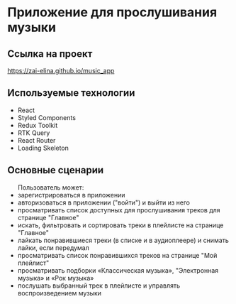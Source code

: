 # Приложение для прослушивания музыки
## Ссылка на проект
<a href="https://zai-elina.github.io/music_app">https://zai-elina.github.io/music_app</a>
## Используемые технологии
<ul>
<li>React</li>
<li>Styled Components</li>
<li>Redux Toolkit</li>
<li>RTK Query</li>
<li>React Router</li>
<li>Loading Skeleton</li>
</ul>

## Основные сценарии
<ul>Пользователь может:
<li> зарегистрироваться в приложении</li>
<li>авторизоваться в приложении ("войти") и выйти из него</li>
<li>просматривать список доступных для прослушивания треков для странице "Главное"</li>
<li>искать, фильтровать и сортировать треки в плейлисте на странице "Главное"</li>
<li>лайкать понравившиеся треки (в списке и в аудиоплеере) и снимать лайки, если передумал</li>
<li>просматривать список понравившихся треков на странице "Мой плейлист"</li>
<li>просматривать подборки «Классическая музыка», "Электронная музыка» и «Рок музыка»</li>
<li>послушать выбранный трек в плейлисте и управлять воспроизведением музыки</li>
</ul>
